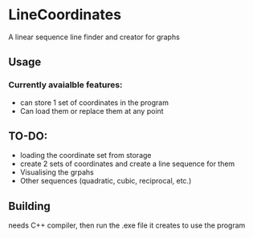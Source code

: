 # LineCoordinates
 A linear sequence line finder and creator for graphs

## Usage
### Currently avaialble features:
 - can store 1 set of coordinates in the program
 - Can load them or replace them at any point

## TO-DO:
 - loading the coordinate set from storage
 - create 2 sets of coordinates and create a line sequence for them
 - Visualising the grpahs
 - Other sequences (quadratic, cubic, reciprocal, etc.)

## Building
needs C++ compiler, then run the .exe file it creates to use the program